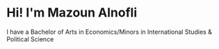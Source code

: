 # Hi! I'm Mazoun Alnofli
  I have a Bachelor of Arts in Economics/Minors in International Studies & Political Science
  
